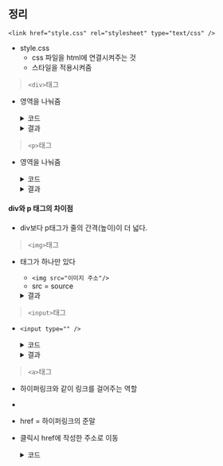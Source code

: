 ## 정리
```<link href="style.css" rel="stylesheet" type="text/css" />```
* style.css
  * css 파일을 html에 연결시켜주는 것
  * 스타일을 적용시켜줌

> ```<div>```태그
* 영역을 나눠줌
  <details>
    <summary>코드</summary>
    
    ```
    <!DOCTYPE html>
    <html lang="en">
    <head>
      <meta charset="UTF-8">
      <meta name="viewport" content="width=device-width, initial-scale=1.0">
      <title>basic</title>
      <link href="style.css" rel="stylesheet" type="text/css" />
    </head>
    <body>
      <div>My name is eunji</div>
      nice to meet you
    </body>
    </html>
    ```
  </details>

  <details>
    <summary>결과</summary>
    
    ![div](/img/div.png)
    
  </details>


> ```<p>```태그
* 영역을 나눠줌
  <details>
    <summary>코드</summary>
    
    ```
    <!DOCTYPE html>
    <html lang="en">
    <head>
      <meta charset="UTF-8">
      <meta name="viewport" content="width=device-width, initial-scale=1.0">
      <title>basic</title>
      <link href="style.css" rel="stylesheet" type="text/css" />
    </head>
    <body>
      <div>My name is eunji</div>
      I am 27 years old
      <p>nice to meet you</p>
    </body>
    </html>
    ```
  </details>

  <details>
    <summary>결과</summary>
    
    ![p](/img/p.png)
    
  </details>

#### div와 p 태그의 차이점
* div보다 p태그가 줄의 간격(높이)이 더 넓다.

> ```<img>```태그
* 태그가 하나만 있다
  * ```<img src="이미지 주소"/>```
  * src = source

  <details>
    <summary>결과</summary>
    
    ![div](/img/img.png)
    
  </details>

> ```<input>```태그
* ```<input type="" />```
  <details>
    <summary>코드</summary>
    
    ```
    div><input type="text" /></div>
    div><input type="number" /></div>
    <div><input type="password" /></div>
    ```
  </details>

  <details>
    <summary>결과</summary>
    
    ![input](/img/input.png)
    
  </details>

> ```<a>```태그
* 하이퍼링크와 같이 링크를 걸어주는 역할
* ```<a href=""></a>
* href = 하이퍼링크의 준말
* 클릭시 href에 작성한 주소로 이동
  <details>
    <summary>코드</summary>
    
    ```
    <div><a href="https://www.google.com">goto google</a></div>
    ```
  </details>

